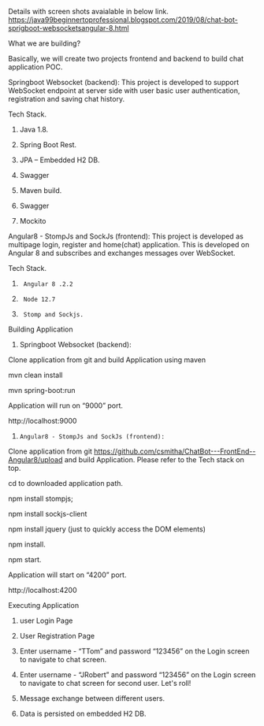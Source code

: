 Details with screen shots avaialable in below link.
https://java99beginnertoprofessional.blogspot.com/2019/08/chat-bot-sprigboot-websocketsangular-8.html


What we are building? 

Basically, we will create two projects frontend and backend to build chat application POC. 

Springboot Websocket (backend): This project is developed to support WebSocket endpoint at server side with user basic user authentication, registration and saving chat history. 

Tech Stack. 

1)    Java 1.8. 

2)    Spring Boot Rest. 

3)    JPA – Embedded H2 DB. 

4) Swagger 

5)    Maven build.  

6) Swagger 

7) Mockito 

     

Angular8 - StompJs and SockJs (frontend): This project is developed as multipage login, register and home(chat) application. This is developed on Angular 8 and subscribes and exchanges messages over WebSocket. 

Tech Stack. 

1)      Angular 8 .2.2 

2)      Node 12.7 

3)      Stomp and Sockjs. 

  

Building Application 

1) Springboot Websocket (backend):  

Clone application from git  and build Application using maven 

mvn clean install 

mvn spring-boot:run  

Application will run on “9000” port. 

http://localhost:9000 

 

1)     Angular8 - StompJs and SockJs (frontend):  

Clone application from git https://github.com/csmitha/ChatBot---FrontEnd--Angular8/upload and build Application. Please refer to the Tech stack on top. 

 

cd to downloaded application path.  

npm install stompjs; 

npm install sockjs-client 

npm install jquery (just to quickly access the DOM elements) 

npm install.  

npm start. 

Application will start on “4200” port. 

http://localhost:4200  

 

 

Executing Application 

1) user Login Page 

 

 

 

 

 

2) User Registration Page 

 

 

3) Enter username - “TTom”  and  password “123456” on the Login screen to navigate to chat screen.  

 

 

4) Enter username - “JRobert”  and  password “123456” on the Login screen to navigate to chat screen for second user. Let's roll! 

5) Message exchange between different users. 

 

6) Data is persisted on embedded H2 DB. 

 

 
